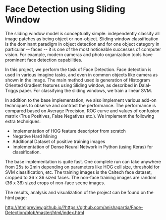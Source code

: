 # Face Detection using Sliding Window
The sliding window model is conceptually simple: independently classify all image patches as being object or non-object. Sliding window classification is the dominant paradigm in object detection and for one object category in particular -- faces -- it is one of the most noticeable successes of computer vision. For example, modern cameras and photo organization tools have prominent face detection capabilities. 

In this project, we perform the task of Face Detection. Face detection is used in various imagine tasks, and even in common objects like camera as shown in the image. The main method used is generation of Histogram Oriented Gradient features using Sliding window, as described in Dalal-Triggs paper. For classifying the sliding windows, we train a linear SVM.

In addition to the base implementation, we also implement various add-on techniques to observe and contrast the performance. The performance is compared based on Average Precision, ROC curve and values of confusion matrix (True Positives, False Negatives etc.). We implement the following extra techniques:

 - Implementation of HOG feature descriptor from scratch
 - Negative Hard Mining
 - Additional Dataset of positive training images
 - Implementation of Dense Neural Network in Python (using Keras) for classification.

The base implementation is quite fast. One complete run can take anywhere from 25s to 2min depending on parameters like HOG cell size, threshold for SVM classification, etc. The training images is the Caltech face dataset, cropped to 36 x 36 sized faces. The non-face training images are random (36 x 36) sized crops of non-face scene images.

The results, analysis and visualization of the project can be found on the html page:

http://htmlpreview.github.io/?https://github.com/anishagartia/Face-Detection/blob/master/html/index.html
